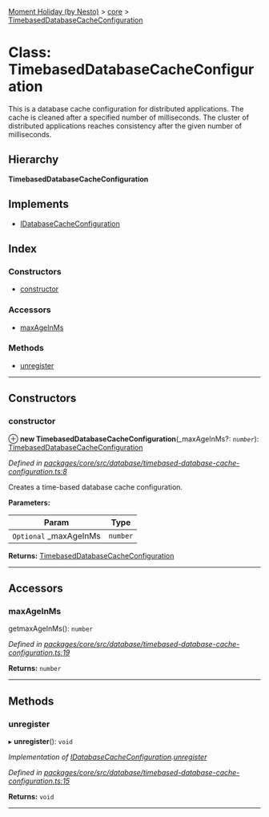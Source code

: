 [Moment Holiday (by Nesto)](../README.md) > [core](../modules/core.md) > [TimebasedDatabaseCacheConfiguration](../classes/core.timebaseddatabasecacheconfiguration.md)

# Class: TimebasedDatabaseCacheConfiguration

This is a database cache configuration for distributed applications. The cache is cleaned after a specified number of milliseconds. The cluster of distributed applications reaches consistency after the given number of milliseconds.

## Hierarchy

**TimebasedDatabaseCacheConfiguration**

## Implements

* [IDatabaseCacheConfiguration](../interfaces/core.idatabasecacheconfiguration.md)

## Index

### Constructors

* [constructor](core.timebaseddatabasecacheconfiguration.md#constructor)

### Accessors

* [maxAgeInMs](core.timebaseddatabasecacheconfiguration.md#maxageinms)

### Methods

* [unregister](core.timebaseddatabasecacheconfiguration.md#unregister)

---

## Constructors

<a id="constructor"></a>

###  constructor

⊕ **new TimebasedDatabaseCacheConfiguration**(_maxAgeInMs?: *`number`*): [TimebasedDatabaseCacheConfiguration](core.timebaseddatabasecacheconfiguration.md)

*Defined in [packages/core/src/database/timebased-database-cache-configuration.ts:8](https://github.com/nesto-software/moment-holiday/blob/c39e49d/packages/core/src/database/timebased-database-cache-configuration.ts#L8)*

Creates a time-based database cache configuration.

**Parameters:**

| Param | Type |
| ------ | ------ |
| `Optional` _maxAgeInMs | `number` |

**Returns:** [TimebasedDatabaseCacheConfiguration](core.timebaseddatabasecacheconfiguration.md)

___

## Accessors

<a id="maxageinms"></a>

###  maxAgeInMs

getmaxAgeInMs(): `number`

*Defined in [packages/core/src/database/timebased-database-cache-configuration.ts:19](https://github.com/nesto-software/moment-holiday/blob/c39e49d/packages/core/src/database/timebased-database-cache-configuration.ts#L19)*

**Returns:** `number`

___

## Methods

<a id="unregister"></a>

###  unregister

▸ **unregister**(): `void`

*Implementation of [IDatabaseCacheConfiguration](../interfaces/core.idatabasecacheconfiguration.md).[unregister](../interfaces/core.idatabasecacheconfiguration.md#unregister)*

*Defined in [packages/core/src/database/timebased-database-cache-configuration.ts:15](https://github.com/nesto-software/moment-holiday/blob/c39e49d/packages/core/src/database/timebased-database-cache-configuration.ts#L15)*

**Returns:** `void`

___

